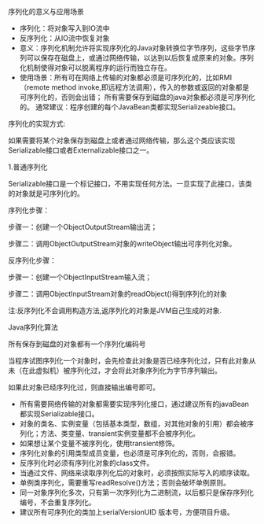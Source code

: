 序列化的意义与应用场景

- 序列化：将对象写入到IO流中
- 反序列化：从IO流中恢复对象
- 意义：序列化机制允许将实现序列化的Java对象转换位字节序列，这些字节序列可以保存在磁盘上，或通过网络传输，以达到以后恢复成原来的对象。序列化机制使得对象可以脱离程序的运行而独立存在。
- 使用场景：所有可在网络上传输的对象都必须是可序列化的，比如RMI（remote method invoke,即远程方法调用），传入的参数或返回的对象都是可序列化的，否则会出错；
所有需要保存到磁盘的java对象都必须是可序列化的。
通常建议：程序创建的每个JavaBean类都实现Serializeable接口。

序列化的实现方式:

如果需要将某个对象保存到磁盘上或者通过网络传输，那么这个类应该实现Serializable接口或者Externalizable接口之一。

1.普通序列化

Serializable接口是一个标记接口，不用实现任何方法。一旦实现了此接口，该类的对象就是可序列化的。

序列化步骤：

步骤一：创建一个ObjectOutputStream输出流；

步骤二：调用ObjectOutputStream对象的writeObject输出可序列化对象。

反序列化步骤：

步骤一：创建一个ObjectInputStream输入流；

步骤二：调用ObjectInputStream对象的readObject()得到序列化的对象

注:反序列化不会调用构造方法,返序列化的对象是JVM自己生成的对象.

Java序列化算法

所有保存到磁盘的对象都有一个序列化编码号

当程序试图序列化一个对象时，会先检查此对象是否已经序列化过，只有此对象从未（在此虚拟机）被序列化过，才会将此对象序列化为字节序列输出。

如果此对象已经序列化过，则直接输出编号即可。

- 所有需要网络传输的对象都需要实现序列化接口，通过建议所有的javaBean都实现Serializable接口。
- 对象的类名、实例变量（包括基本类型，数组，对其他对象的引用）都会被序列化；方法、类变量、transient实例变量都不会被序列化。
- 如果想让某个变量不被序列化，使用transient修饰。
- 序列化对象的引用类型成员变量，也必须是可序列化的，否则，会报错。
- 反序列化时必须有序列化对象的class文件。
- 当通过文件、网络来读取序列化后的对象时，必须按照实际写入的顺序读取。
- 单例类序列化，需要重写readResolve()方法；否则会破坏单例原则。
- 同一对象序列化多次，只有第一次序列化为二进制流，以后都只是保存序列化编号，不会重复序列化。
- 建议所有可序列化的类加上serialVersionUID 版本号，方便项目升级。




